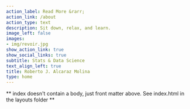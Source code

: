 ```yaml
---
action_label: Read More &rarr;
action_link: /about
action_type: text
description: Sit down, relax, and learn.
image_left: false
images:
- img/revoir.jpg
show_action_link: true
show_social_links: true
subtitle: Stats & Data Science
text_align_left: true
title: Roberto J. Alcaraz Molina
type: home
---
```


** index doesn't contain a body, just front matter above.
See index.html in the layouts folder **
